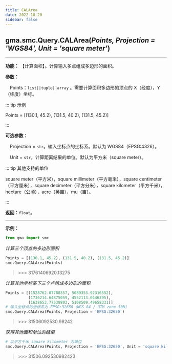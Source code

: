 ```yaml
---
title: CALArea
date: 2022-10-20
sidebar: false
---
```


## gma.smc.Query.**CALArea**(*Points, Projection = 'WGS84', Unit = 'square meter'*)<Badge text="1.1.0 +"/>
---

**功能：** 【计算面积】。计算输入多点组成多边形的面积。

**参数：**

&emsp;Points：`list||tuple||array` 。需要计算面积多边形的顶点的 X（经度），Y（纬度）坐标。

::: tip 示例

Points = [(130.1, 45.2), (131.5, 40.2), (131.5, 45.2)]

:::

**可选参数：**

&emsp;Projection = `str`。输入坐标点的坐标系。默认为 WGS84（EPSG:4326）。

&emsp;Unit = `str`。计算距离结果的单位。默认为平方米（square meter）。

::: tip 其他支持的单位

square meter（平方米），square millimeter（平方毫米），square centimeter（平方厘米），square decimeter（平方分米），square kilometer（平方千米），hectare（公顷），acre（英亩），mu（亩）。

:::

**返回：**`float`。

---

**示例：**
```python
from gma import smc
```
*计算三个顶点的多边形面积*

```python
Points = [(130.1, 45.2), (131.5, 40.2), (131.5, 45.2)]
smc.Query.CALArea(Points)
```
> \>>> 31761406920.13275

*计算其他坐标系下三个点组成多边形的面积*

```python
Points = [(1528762.07788357, 5089353.92316552), 
          (1736214.64875059, 4552113.0446395), 
          (1638653.77538803, 5108509.49658331)]
# 输入坐标点的坐标系为 EPSG:32650（WGS 84 / UTM zone 50N）
smc.Query.CALArea(Points, Projection = 'EPSG:32650')
```
> \>>> 31506092530.98242

*获得其他面积单位的结果*
```python
# 以平方千米 square kilometer 为单位
smc.Query.CALArea(Points, Projection = 'EPSG:32650', Unit = 'square kilometer')
```
> \>>> 31506.092530982423

